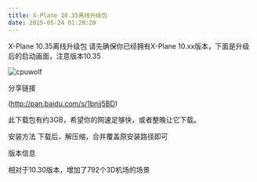 ```yaml
---
title: X-Plane 10.35离线升级包
date: 2015-05-24 01:20:20
---
```





X-Plane 10.35离线升级包
请先确保你已经拥有X-Plane 10.xx版本，下面是升级后的启动画面，注意版本10.35

![cpuwolf](/images/data/attachment/201505/24/094703ynnxnn4ftt4ilvve.gif)



分享链接

(http://pan.baidu.com/s/1bnjj5BD)


此下载包有约3GB，希望你的网速足够快，或者整晚让它下载。

安装方法
下载后，解压缩，合并覆盖原安装路径即可



版本信息

相对于10.30版本，增加了792个3D机场的场景



